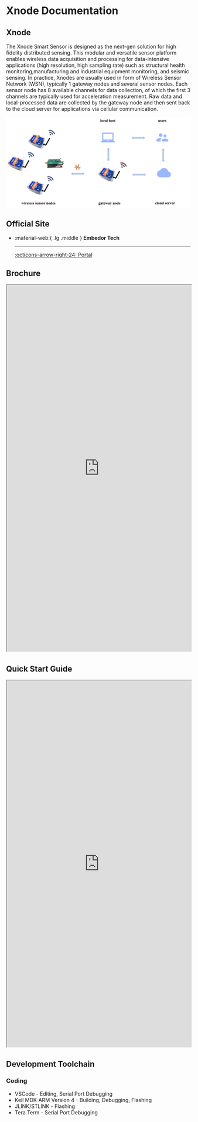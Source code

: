 # Xnode Documentation

## Xnode

The Xnode Smart Sensor is designed as the next-gen solution for high fidelity distributed sensing. This modular and versatile sensor platform enables wireless data acquisition and processing for data-intensive applications (high resolution, high sampling rate) such as structural health monitoring,manufacturing and industrial equipment monitoring, and seismic sensing. In practice, Xnodes are usually used in form of Wireless Sensor Network (WSN), typically 1 gateway nodes and several sensor nodes. Each sensor node has 8 available channels for data collection, of which the first 3 channels are typically used for acceleration measurement. Raw data and local-processed data are collected by the gateway node and then sent back to the cloud server for applications via cellular communication.

![xnode](xnode.png)

## Official Site
<div class="grid cards" markdown>

-   :material-web:{ .lg .middle } __Embedor Tech__

    ---

    [:octicons-arrow-right-24: <a href="https://embedor.tech/" target="_blank"> Portal </a>](#)

</div>

## Brochure
<iframe src="http://www.cuishuaiwen.com:7500/DEV/XNODE/XNODE-DOCS/Xnode_Brochure.pdf" width="100%" height="1000px"></iframe>

## Quick Start Guide
<iframe src="http://www.cuishuaiwen.com:7500/DEV/XNODE/XNODE-DOCS/Xnode_Quickstart_Guide.pdf" width="100%" height="1000px"></iframe>

## Development Toolchain

### Coding
- VSCode - Editing, Serial Port Debugging
- Keil MDK-ARM Version 4 - Building, Debugging, Flashing
- JLINK/STLINK - Flashing
- Tera Term - Serial Port Debugging